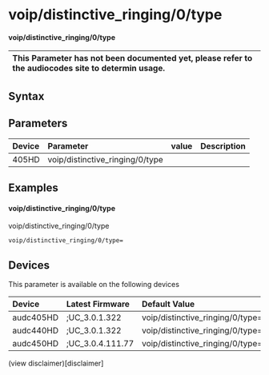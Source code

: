 ﻿---
description: voip/distinctive_ringing/0/type
search: false
---

# voip/distinctive_ringing/0/type

#### voip/distinctive_ringing/0/type


| This Parameter has not been documented yet, please refer to the audiocodes site to determin usage.  | 
| :--- |

## Syntax

## Parameters
|Device|Parameter|value|Description|
|:---|:---|:---|:---|
| 405HD | voip/distinctive_ringing/0/type |  |  |

## Examples
#### voip/distinctive_ringing/0/type

voip/distinctive_ringing/0/type

```
voip/distinctive_ringing/0/type=
```

## Devices
This parameter is available on the following devices

| Device | Latest Firmware | Default Value |
|:---|:---|:---|
| audc405HD | ;UC_3.0.1.322 | voip/distinctive_ringing/0/type= 
| audc440HD | ;UC_3.0.1.322 | voip/distinctive_ringing/0/type= 
| audc450HD | ;UC_3.0.4.111.77 | voip/distinctive_ringing/0/type= 

(view disclaimer)[disclaimer]
